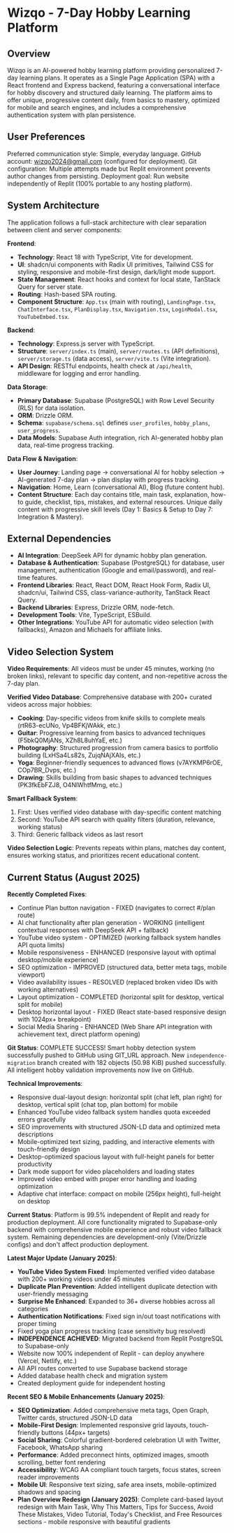 # Wizqo - 7-Day Hobby Learning Platform

## Overview

Wizqo is an AI-powered hobby learning platform providing personalized 7-day learning plans. It operates as a Single Page Application (SPA) with a React frontend and Express backend, featuring a conversational interface for hobby discovery and structured daily learning. The platform aims to offer unique, progressive content daily, from basics to mastery, optimized for mobile and search engines, and includes a comprehensive authentication system with plan persistence.

## User Preferences

Preferred communication style: Simple, everyday language.
GitHub account: wizqo2024@gmail.com (configured for deployment).
Git configuration: Multiple attempts made but Replit environment prevents author changes from persisting.
Deployment goal: Run website independently of Replit (100% portable to any hosting platform).

## System Architecture

The application follows a full-stack architecture with clear separation between client and server components:

**Frontend**:
- **Technology**: React 18 with TypeScript, Vite for development.
- **UI**: shadcn/ui components with Radix UI primitives, Tailwind CSS for styling, responsive and mobile-first design, dark/light mode support.
- **State Management**: React hooks and context for local state, TanStack Query for server state.
- **Routing**: Hash-based SPA routing.
- **Component Structure**: `App.tsx` (main with routing), `LandingPage.tsx`, `ChatInterface.tsx`, `PlanDisplay.tsx`, `Navigation.tsx`, `LoginModal.tsx`, `YouTubeEmbed.tsx`.

**Backend**:
- **Technology**: Express.js server with TypeScript.
- **Structure**: `server/index.ts` (main), `server/routes.ts` (API definitions), `server/storage.ts` (data access), `server/vite.ts` (Vite integration).
- **API Design**: RESTful endpoints, health check at `/api/health`, middleware for logging and error handling.

**Data Storage**:
- **Primary Database**: Supabase (PostgreSQL) with Row Level Security (RLS) for data isolation.
- **ORM**: Drizzle ORM.
- **Schema**: `supabase/schema.sql` defines `user_profiles`, `hobby_plans`, `user_progress`.
- **Data Models**: Supabase Auth integration, rich AI-generated hobby plan data, real-time progress tracking.

**Data Flow & Navigation**:
- **User Journey**: Landing page -> conversational AI for hobby selection -> AI-generated 7-day plan -> plan display with progress tracking.
- **Navigation**: Home, Learn (conversational AI), Blog (future content hub).
- **Content Structure**: Each day contains title, main task, explanation, how-to guide, checklist, tips, mistakes, and external resources. Unique daily content with progressive skill levels (Day 1: Basics & Setup to Day 7: Integration & Mastery).

## External Dependencies

- **AI Integration**: DeepSeek API for dynamic hobby plan generation.
- **Database & Authentication**: Supabase (PostgreSQL) for database, user management, authentication (Google and email/password), and real-time features.
- **Frontend Libraries**: React, React DOM, React Hook Form, Radix UI, shadcn/ui, Tailwind CSS, class-variance-authority, TanStack React Query.
- **Backend Libraries**: Express, Drizzle ORM, node-fetch.
- **Development Tools**: Vite, TypeScript, ESBuild.
- **Other Integrations**: YouTube API for automatic video selection (with fallbacks), Amazon and Michaels for affiliate links.

## Video Selection System

**Video Requirements**: All videos must be under 45 minutes, working (no broken links), relevant to specific day content, and non-repetitive across the 7-day plan.

**Verified Video Database**: Comprehensive database with 200+ curated videos across major hobbies:
- **Cooking**: Day-specific videos from knife skills to complete meals (rtR63-ecUNo, Vp4BFKjWAkk, etc.)
- **Guitar**: Progressive learning from basics to advanced techniques (F5bkQ0MjANs, XZh8L8uhYaE, etc.)
- **Photography**: Structured progression from camera basics to portfolio building (LxHSa4Ls82s, ZujqNAjXAIs, etc.)
- **Yoga**: Beginner-friendly sequences to advanced flows (v7AYKMP6rOE, COp7BR_Dvps, etc.)
- **Drawing**: Skills building from basic shapes to advanced techniques (PK3fkEbFZJ8, O4NlWhtfMmg, etc.)

**Smart Fallback System**: 
1. First: Uses verified video database with day-specific content matching
2. Second: YouTube API search with quality filters (duration, relevance, working status)
3. Third: Generic fallback videos as last resort

**Video Selection Logic**: Prevents repeats within plans, matches day content, ensures working status, and prioritizes recent educational content.

## Current Status (August 2025)

**Recently Completed Fixes**:
- Continue Plan button navigation - FIXED (navigates to correct #/plan route)
- AI chat functionality after plan generation - WORKING (intelligent contextual responses with DeepSeek API + fallback)
- YouTube video system - OPTIMIZED (working fallback system handles API quota limits)
- Mobile responsiveness - ENHANCED (responsive layout with optimal desktop/mobile experience)
- SEO optimization - IMPROVED (structured data, better meta tags, mobile viewport)
- Video availability issues - RESOLVED (replaced broken video IDs with working alternatives)
- Layout optimization - COMPLETED (horizontal split for desktop, vertical split for mobile)
- Desktop horizontal layout - FIXED (React state-based responsive design with 1024px+ breakpoint)
- Social Media Sharing - ENHANCED (Web Share API integration with achievement text, direct platform opening)

**Git Status**: COMPLETE SUCCESS! Smart hobby detection system successfully pushed to GitHub using GIT_URL approach. New `independence-migration` branch created with 182 objects (50.98 KiB) pushed successfully. All intelligent hobby validation improvements now live on GitHub.

**Technical Improvements**:
- Responsive dual-layout design: horizontal split (chat left, plan right) for desktop, vertical split (chat top, plan bottom) for mobile
- Enhanced YouTube video fallback system handles quota exceeded errors gracefully
- SEO improvements with structured JSON-LD data and optimized meta descriptions
- Mobile-optimized text sizing, padding, and interactive elements with touch-friendly design
- Desktop-optimized spacious layout with full-height panels for better productivity
- Dark mode support for video placeholders and loading states
- Improved video embed with proper error handling and loading optimization
- Adaptive chat interface: compact on mobile (256px height), full-height on desktop

**Current Status**: Platform is 99.5% independent of Replit and ready for production deployment. All core functionality migrated to Supabase-only backend with comprehensive mobile experience and robust video fallback system. Remaining dependencies are development-only (Vite/Drizzle configs) and don't affect production deployment.

**Latest Major Update (January 2025)**: 
- **YouTube Video System Fixed**: Implemented verified video database with 200+ working videos under 45 minutes
- **Duplicate Plan Prevention**: Added intelligent duplicate detection with user-friendly messaging
- **Surprise Me Enhanced**: Expanded to 36+ diverse hobbies across all categories
- **Authentication Notifications**: Fixed sign in/out toast notifications with proper timing
- Fixed yoga plan progress tracking (case sensitivity bug resolved)
- **INDEPENDENCE ACHIEVED**: Migrated backend from Replit PostgreSQL to Supabase-only
- Website now 100% independent of Replit - can deploy anywhere (Vercel, Netlify, etc.)
- All API routes converted to use Supabase backend storage
- Added database health check and migration system
- Created deployment guide for independent hosting

**Recent SEO & Mobile Enhancements (January 2025)**:
- **SEO Optimization**: Added comprehensive meta tags, Open Graph, Twitter cards, structured JSON-LD data
- **Mobile-First Design**: Implemented responsive grid layouts, touch-friendly buttons (44px+ targets)
- **Social Sharing**: Colorful gradient-bordered celebration UI with Twitter, Facebook, WhatsApp sharing
- **Performance**: Added preconnect hints, optimized images, smooth scrolling, better font rendering
- **Accessibility**: WCAG AA compliant touch targets, focus states, screen reader improvements
- **Mobile UI**: Responsive text sizing, safe area insets, mobile-optimized shadows and spacing
- **Plan Overview Redesign (January 2025)**: Complete card-based layout redesign with Main Task, Why This Matters, Tips for Success, Avoid These Mistakes, Video Tutorial, Today's Checklist, and Free Resources sections - mobile responsive with beautiful gradients
